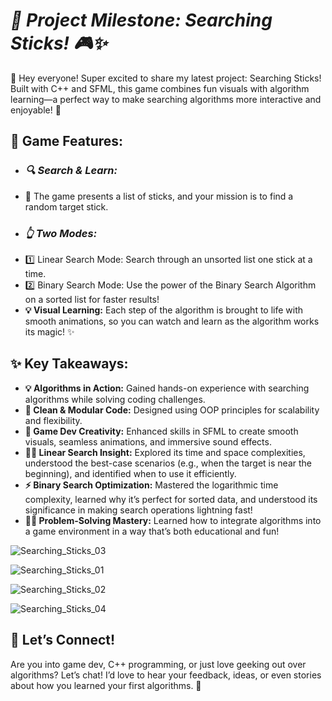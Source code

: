 # ***🚀 Project Milestone: Searching Sticks! 🎮✨***

🌟 Hey everyone! Super excited to share my latest project: Searching Sticks! Built with C++ and SFML, this game combines fun visuals with algorithm learning—a perfect way to make searching algorithms more interactive and enjoyable! 🎉

## **🎯 Game Features:**
- ### *🔍 Search & Learn:*
- 🥢 The game presents a list of sticks, and your mission is to find a random target stick.
- ### *👆 Two Modes:*
- 1️⃣ Linear Search Mode: Search through an unsorted list one stick at a time.
- 2️⃣ Binary Search Mode: Use the power of the Binary Search Algorithm on a sorted list for faster results!
- **💡 Visual Learning:** Each step of the algorithm is brought to life with smooth animations, so you can watch and learn as the algorithm works its magic! ✨

## **✨ Key Takeaways:**
- **💡 Algorithms in Action:** Gained hands-on experience with searching algorithms while solving coding challenges.
- **🧩 Clean & Modular Code:** Designed using OOP principles for scalability and flexibility.
- **🎨 Game Dev Creativity:** Enhanced skills in SFML to create smooth visuals, seamless animations, and immersive sound effects.
- **👨‍💻 Linear Search Insight:** Explored its time and space complexities, understood the best-case scenarios (e.g., when the target is near the beginning), and identified when to use it efficiently.
- **⚡ Binary Search Optimization:** Mastered the logarithmic time complexity, learned why it’s perfect for sorted data, and understood its significance in making search operations lightning fast!
- **👨‍💻 Problem-Solving Mastery:** Learned how to integrate algorithms into a game environment in a way that’s both educational and fun!

![Searching_Sticks_03](https://github.com/user-attachments/assets/9d872461-e4db-4f93-a6fe-1cb5077313f0)

![Searching_Sticks_01](https://github.com/user-attachments/assets/0a1ad6d2-99b8-42a8-a3a4-e2fa8b0dc7ee)

![Searching_Sticks_02](https://github.com/user-attachments/assets/e9bfd1ba-8e57-40f4-a07f-1661161d82b8)

![Searching_Sticks_04](https://github.com/user-attachments/assets/32df5f7e-cbff-4d88-872e-df3d10918a8c)

## **💬 Let’s Connect!**
Are you into game dev, C++ programming, or just love geeking out over algorithms? Let’s chat! I’d love to hear your feedback, ideas, or even stories about how you learned your first algorithms. 🌟
